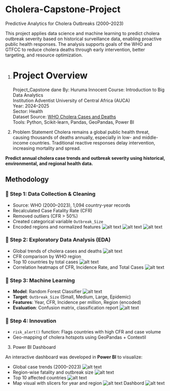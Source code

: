 # Cholera-Capstone-Project

Predictive Analytics for Cholera Outbreaks (2000–2023)

This project applies data science and machine learning to predict cholera outbreak severity based on historical surveillance data, enabling proactive public health responses. The analysis supports goals of the WHO and GTFCC to reduce cholera deaths through early intervention, better targeting, and resource optimization.

1. # Project Overview

   Project_Capstone dane By: Huruma Innocent
   Course: Introduction to Big Data Analytics  
   Institution Adventist University of Central Africa (AUCA)  
   Year: 2024–2025  
   Sector: Health  
   Dataset Source: [WHO Cholera Cases and Deaths](https://www.who.int/emergencies/surveillance/cholera-cases-and-deaths)  
   Tools: Python, Scikit-learn, Pandas, GeoPandas, Power BI

2. Problem Statement
   Cholera remains a global public health threat, causing thousands of deaths annually, especially in low- and middle-income countries. Traditional reactive responses delay intervention, increasing mortality and spread.

**Predict annual cholera case trends and outbreak severity using historical, environmental, and regional health data.**

## Methodology

### 🔹 Step 1: Data Collection & Cleaning

- Source: WHO (2000–2023), 1,094 country-year records
- Recalculated Case Fatality Rate (CFR)
- Removed outliers (CFR > 50%)
- Created categorical variable `Outbreak_Size`
- Encoded regions and normalized features
  ![alt text](<Data Befor clean.jpg>) ![alt text](<Clean Dataset.jpg>) ![alt text](<Data After Clean.jpg>)

### 🔹 Step 2: Exploratory Data Analysis (EDA)

- Global trends of cholera cases and deaths
  ![alt text](image-2.png)
- CFR comparison by WHO region
- Top 10 countries by total cases
  ![alt text](image-1.png)
- Correlation heatmaps of CFR, Incidence Rate, and Total Cases
  ![alt text](Map.jpg)

### 🔹 Step 3: Machine Learning

- **Model**: Random Forest Classifier
  ![alt text](<Machine Learning Model.jpg>)
- **Target**: `Outbreak_Size` (Small, Medium, Large, Epidemic)
- **Features**: Year, CFR, Incidence per million, Region (encoded)
- **Evaluation**: Confusion matrix, classification report
  ![alt text](Report-1.jpg)

### 🔹 Step 4: Innovation

- `risk_alert()` function: Flags countries with high CFR and case volume
- Geo-mapping of cholera hotspots using GeoPandas + Contextil

3. Power BI Dashboard

An interactive dashboard was developed in **Power BI** to visualize:

- Global case trends (2000–2023)
  ![alt text](<Global Cholera Trends Over Time.jpg>)
- Region-wise fatality and outbreak size
  ![alt text](<Cases by Subregion.jpg>)
- Top 10 affected countries
  ![alt text](<Top 10 Countries by Cases-1.jpg>)
- Map visual with slicers for year and region
  ![alt text](Map-1.jpg)
  Dashbord
  ![alt text](Dashbord.jpg)
